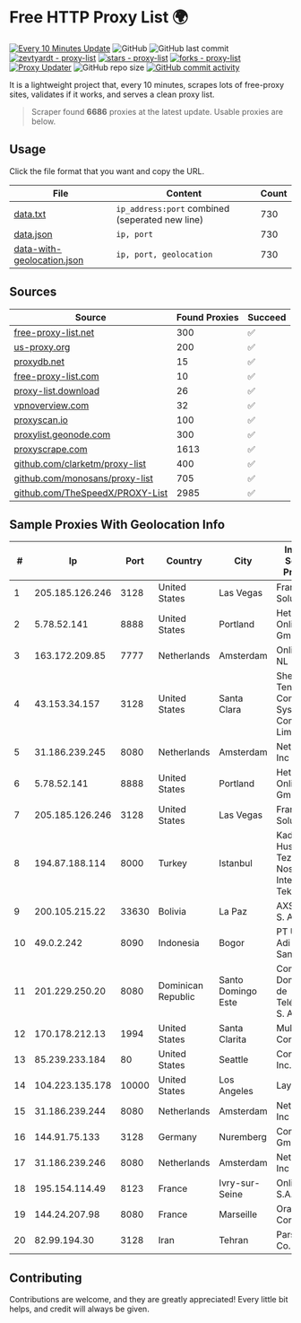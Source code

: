 
# Free HTTP Proxy List 🌍

[![Every 10 Minutes Update](https://github.com/mertguvencli/http-proxy-list/actions/workflows/main.yml/badge.svg?branch=main)](https://github.com/mertguvencli/http-proxy-list/actions/workflows/main.yml)
![GitHub](https://img.shields.io/github/license/mertguvencli/http-proxy-list)
![GitHub last commit](https://img.shields.io/github/last-commit/mertguvencli/http-proxy-list)
[![zevtyardt - proxy-list](https://img.shields.io/static/v1?label=zevtyardt&message=proxy-list&color=blue&logo=github)](https://github.com/zevtyardt/proxy-list "Go to GitHub repo")
[![stars - proxy-list](https://img.shields.io/github/stars/zevtyardt/proxy-list?style=social)](https://github.com/zevtyardt/proxy-list)
[![forks - proxy-list](https://img.shields.io/github/forks/zevtyardt/proxy-list?style=social)](https://github.com/zevtyardt/proxy-list)
[![Proxy Updater](https://github.com/zevtyardt/proxy-list/workflows/Proxy%20Updater/badge.svg)](https://github.com/zevtyardt/proxy-list/actions?query=workflow:"Proxy+Updater")
![GitHub repo size](https://img.shields.io/github/repo-size/zevtyardt/proxy-list)
[![GitHub commit activity](https://img.shields.io/github/commit-activity/m/zevtyardt/proxy-list?logo=commits)](https://github.com/zevtyardt/proxy-list/commits/main)

It is a lightweight project that, every 10 minutes, scrapes lots of free-proxy sites, validates if it works, and serves a clean proxy list.

> Scraper found **6686** proxies at the latest update. Usable proxies are below.

## Usage

Click the file format that you want and copy the URL.

|File|Content|Count|
|----|-------|-----|
|[data.txt](https://raw.githubusercontent.com/mertguvencli/http-proxy-list/main/proxy-list/data.txt)|`ip_address:port` combined (seperated new line)|730|
|[data.json](https://raw.githubusercontent.com/mertguvencli/http-proxy-list/main/proxy-list/data.json)|`ip, port`|730|
|[data-with-geolocation.json](https://raw.githubusercontent.com/mertguvencli/http-proxy-list/main/proxy-list/data-with-geolocation.json)|`ip, port, geolocation`|730|

## Sources

|Source|Found Proxies|Succeed|
|------|-------------|-------|
|[free-proxy-list.net](https://free-proxy-list.net)|300|✅|
|[us-proxy.org](https://www.us-proxy.org)|200|✅|
|[proxydb.net](http://proxydb.net)|15|✅|
|[free-proxy-list.com](https://free-proxy-list.com/?page=&port=&type%5B%5D=http&type%5B%5D=https&up_time=0&search=Search)|10|✅|
|[proxy-list.download](https://www.proxy-list.download/HTTP)|26|✅|
|[vpnoverview.com](https://vpnoverview.com/privacy/anonymous-browsing/free-proxy-servers)|32|✅|
|[proxyscan.io](https://www.proxyscan.io)|100|✅|
|[proxylist.geonode.com](https://proxylist.geonode.com/api/proxy-list?limit=300&page=1&sort_by=lastChecked&sort_type=desc&protocols=http,https)|300|✅|
|[proxyscrape.com](https://api.proxyscrape.com/v2/?request=displayproxies&protocol=http&timeout=10000&country=all&ssl=all&anonymity=all)|1613|✅|
|[github.com/clarketm/proxy-list](https://raw.githubusercontent.com/clarketm/proxy-list/master/proxy-list-raw.txt)|400|✅|
|[github.com/monosans/proxy-list](https://raw.githubusercontent.com/monosans/proxy-list/main/proxies/http.txt)|705|✅|
|[github.com/TheSpeedX/PROXY-List](https://raw.githubusercontent.com/TheSpeedX/PROXY-List/master/http.txt)|2985|✅|


## Sample Proxies With Geolocation Info

|#|Ip|Port|Country|City|Internet Service Provider|
|-|--|----|-------|----|-------------------------|
|1|205.185.126.246|3128|United States|Las Vegas|FranTech Solutions|
|2|5.78.52.141|8888|United States|Portland|Hetzner Online GmbH|
|3|163.172.209.85|7777|Netherlands|Amsterdam|Online SAS NL|
|4|43.153.34.157|3128|United States|Santa Clara|Shenzhen Tencent Computer Systems Company Limited|
|5|31.186.239.245|8080|Netherlands|Amsterdam|NetSkope Inc|
|6|5.78.52.141|8888|United States|Portland|Hetzner Online GmbH|
|7|205.185.126.246|3128|United States|Las Vegas|FranTech Solutions|
|8|194.87.188.114|8000|Turkey|Istanbul|Kadir Huseyin Tezcan Nosspeed Internet Teknolojileri|
|9|200.105.215.22|33630|Bolivia|La Paz|AXS Bolivia S. A.|
|10|49.0.2.242|8090|Indonesia|Bogor|PT Usaha Adi Sanggoro|
|11|201.229.250.20|8080|Dominican Republic|Santo Domingo Este|Compañía Dominicana de Teléfonos S. A.|
|12|170.178.212.13|1994|United States|Santa Clarita|Multacom Corporation|
|13|85.239.233.184|80|United States|Seattle|Contabo Inc.|
|14|104.223.135.178|10000|United States|Los Angeles|LayerHost|
|15|31.186.239.244|8080|Netherlands|Amsterdam|NetSkope Inc|
|16|144.91.75.133|3128|Germany|Nuremberg|Contabo GmbH|
|17|31.186.239.246|8080|Netherlands|Amsterdam|NetSkope Inc|
|18|195.154.114.49|8123|France|Ivry-sur-Seine|Online S.A.S.|
|19|144.24.207.98|8080|France|Marseille|Oracle Corporation|
|20|82.99.194.30|3128|Iran|Tehran|ParsOnline Co.|



## Contributing

Contributions are welcome, and they are greatly appreciated! Every
little bit helps, and credit will always be given.

